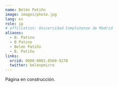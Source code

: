 ```yaml
---
name: Belén Patiño
image: images/photo.jpg
lang: es
role: ip
# affiliation: Universidad Complutense de Madrid
aliases:
  - B. Patino
  - B Patino
  - Belén Patiño
  - B. Patiño 
links:
  orcid: 0000-0001-8568-9270
  twitter: belenpmicro
---
```


Página en construcción.
